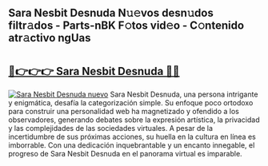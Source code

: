 ## Sara Nesbit Desnuda N𝚞𝚎vos desn𝚞dos filtr𝚊dos - Parts-nBK F𝚘tos vid𝚎o - C𝚘ntenido atr𝚊ctivo ngUas

# <h2><a href="http://mb49x6.tromn.icu/?c=Sara+Nesbit+Desnuda">🔗👉👉👉 Sara Nesbit Desnuda 🔗🔗</a></h2>

[![Sara Nesbit Desnuda nuevo](https://i.imgur.com/pEAQMta.gif)](http://mb49x6.tromn.icu/?c=Sara+Nesbit+Desnuda)
Sara Nesbit Desnuda, una persona intrigante y enigmática, desafía la categorización simple. Su enfoque poco ortodoxo para construir una personalidad web ha magnetizado y ofendido a los observadores, generando debates sobre la expresión artística, la privacidad y las complejidades de las sociedades virtuales. A pesar de la incertidumbre de sus próximas acciones, su huella en la cultura en línea es imborrable. Con una dedicación inquebrantable y un encanto innegable, el progreso de Sara Nesbit Desnuda en el panorama virtual es imparable.
